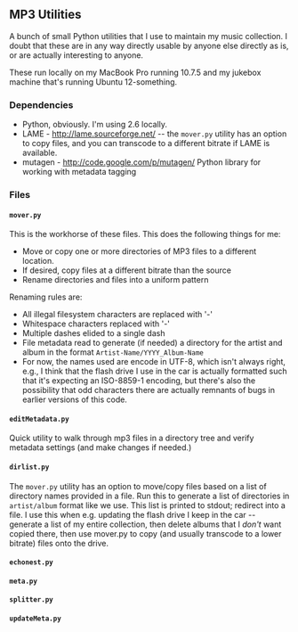 
## MP3 Utilities

A bunch of small Python utilities that I use to maintain my music collection. I doubt that these are in any way directly usable by anyone else directly as is, or are actually interesting to anyone. 

These run locally on my MacBook Pro running 10.7.5 and my jukebox machine that's running Ubuntu 12-something.

### Dependencies

- Python, obviously. I'm using 2.6 locally. 
- LAME - http://lame.sourceforge.net/ -- the `mover.py` utility has an option to copy files, and you can transcode to a different bitrate if LAME is available. 
- mutagen - http://code.google.com/p/mutagen/ Python library for working with metadata tagging

### Files

#### `mover.py`

This is the workhorse of these files. This does the following things for me:

- Move or copy one or more directories of MP3 files to a different location.
- If desired, copy files at a different bitrate than the source
- Rename directories and files into a uniform pattern

Renaming rules are:

- All illegal filesystem characters are replaced with '-'
- Whitespace characters replaced with '-'
- Multiple dashes elided to a single dash
- File metadata read to generate (if needed) a directory for the artist and album in the format `Artist-Name/YYYY_Album-Name`
- For now, the names used are encode in UTF-8, which isn't always right, e.g., I think that the flash drive I use in the car is actually formatted such that it's expecting an ISO-8859-1 encoding, but there's also the possibility that odd characters there are actually remnants of bugs in earlier versions of this code.


#### `editMetadata.py`

Quick utility to walk through mp3 files in a directory tree and verify metadata settings (and make changes if needed.)

#### `dirlist.py`

The `mover.py` utility has an option to move/copy files based on a list of directory names
provided in a file. Run this to generate a list of directories in `artist/album` format like 
we use. This list is printed to stdout; redirect into a file. 
I use this when e.g. updating the flash drive I keep in the car -- generate a list of my entire 
collection, then delete albums that I *don't* want copied there, then use mover.py to copy (and 
usually transcode to a lower bitrate) files onto the drive.


#### `echonest.py`

#### `meta.py`


#### `splitter.py`

#### `updateMeta.py`
